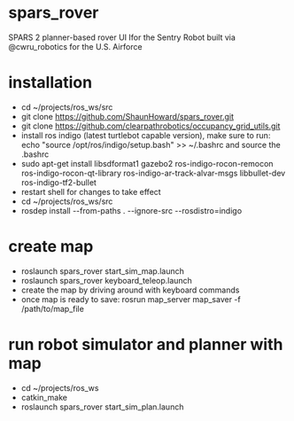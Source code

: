 # spars_rover
SPARS 2 planner-based rover UI Ifor the Sentry Robot built via @cwru_robotics for the U.S. Airforce 

# installation
- cd ~/projects/ros_ws/src
- git clone https://github.com/ShaunHoward/spars_rover.git
- git clone https://github.com/clearpathrobotics/occupancy_grid_utils.git
- install ros indigo (latest turtlebot capable version), make sure to run: echo "source /opt/ros/indigo/setup.bash" >> ~/.bashrc and source the .bashrc
- sudo apt-get install libsdformat1 gazebo2 ros-indigo-rocon-remocon ros-indigo-rocon-qt-library ros-indigo-ar-track-alvar-msgs libbullet-dev ros-indigo-tf2-bullet
- restart shell for changes to take effect
- cd ~/projects/ros_ws/src
- rosdep install --from-paths . --ignore-src --rosdistro=indigo

# create map
- roslaunch spars_rover start_sim_map.launch
- roslaunch spars_rover keyboard_teleop.launch
- create the map by driving around with keyboard commands
- once map is ready to save: rosrun map_server map_saver -f /path/to/map_file

# run robot simulator and planner with map
- cd ~/projects/ros_ws
- catkin_make
- roslaunch spars_rover start_sim_plan.launch
